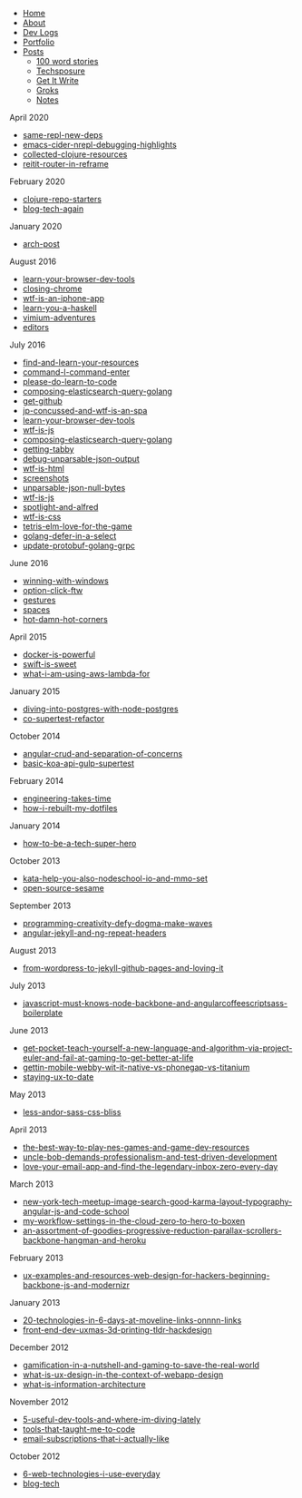 <!--- HELLO WORLD!!! 
  this page was GENERATED by some tasks.clj!
  so-mind-ya-bizniz. --->




* [Home](/)
* [About](/about.md)
* [Dev Logs](/devlogs/)
* [Portfolio](/portfolio/)
* [Posts](/posts/)
  * [100 word stories](/posts/100-worders/)
  * [Techsposure](/posts/techsposure/)
  * [Get It Write](/posts/getitwrite/)
  * [Groks](/posts/groks/)
  * [Notes](/posts/notes/)




April 2020


* [same-repl-new-deps](/posts/techsposure/2020-04-28-same-repl-new-deps.md)
* [emacs-cider-nrepl-debugging-highlights](/posts/techsposure/2020-04-27-emacs-cider-nrepl-debugging-highlights.md)
* [collected-clojure-resources](/posts/techsposure/2020-04-25-collected-clojure-resources.md)
* [reitit-router-in-reframe](/posts/techsposure/2020-04-23-reitit-router-in-reframe.md)


February 2020


* [clojure-repo-starters](/posts/techsposure/2020-02-21-clojure-repo-starters.md)
* [blog-tech-again](/posts/techsposure/2020-02-16-blog-tech-again.md)


January 2020


* [arch-post](/posts/techsposure/2020-01-25-arch-post.md)


August 2016


* [learn-your-browser-dev-tools](/posts/techsposure/2016-08-20-learn-your-browser-dev-tools.md)
* [closing-chrome](/posts/techsposure/2016-08-09-closing-chrome.md)
* [wtf-is-an-iphone-app](/posts/techsposure/2016-08-05-wtf-is-an-iphone-app.md)
* [learn-you-a-haskell](/posts/techsposure/2016-08-03-learn-you-a-haskell.md)
* [vimium-adventures](/posts/techsposure/2016-08-02-vimium-adventures.md)
* [editors](/posts/techsposure/2016-08-01-editors.md)


July 2016


* [find-and-learn-your-resources](/posts/techsposure/2016-07-29-find-and-learn-your-resources.md)
* [command-l-command-enter](/posts/techsposure/2016-07-26-command-l-command-enter.md)
* [please-do-learn-to-code](/posts/techsposure/2016-07-25-please-do-learn-to-code.md)
* [composing-elasticsearch-query-golang](/posts/techsposure/2016-07-24-composing-elasticsearch-query-golang.md)
* [get-github](/posts/techsposure/2016-07-24-get-github.md)
* [jp-concussed-and-wtf-is-an-spa](/posts/techsposure/2016-07-22-jp-concussed-and-wtf-is-an-spa.md)
* [learn-your-browser-dev-tools](/posts/techsposure/2016-07-20-learn-your-browser-dev-tools.md)
* [wtf-is-js](/posts/techsposure/2016-07-20-wtf-is-js.md)
* [composing-elasticsearch-query-golang](/posts/techsposure/2016-07-19-composing-elasticsearch-query-golang.md)
* [getting-tabby](/posts/techsposure/2016-07-19-getting-tabby.md)
* [debug-unparsable-json-output](/posts/techsposure/2016-07-18-debug-unparsable-json-output.md)
* [wtf-is-html](/posts/techsposure/2016-07-18-wtf-is-html.md)
* [screenshots](/posts/techsposure/2016-07-17-screenshots.md)
* [unparsable-json-null-bytes](/posts/techsposure/2016-07-17-unparsable-json-null-bytes.md)
* [wtf-is-js](/posts/techsposure/2016-07-17-wtf-is-js.md)
* [spotlight-and-alfred](/posts/techsposure/2016-07-15-spotlight-and-alfred.md)
* [wtf-is-css](/posts/techsposure/2016-07-15-wtf-is-css.md)
* [tetris-elm-love-for-the-game](/posts/techsposure/2016-07-11-tetris-elm-love-for-the-game.md)
* [golang-defer-in-a-select](/posts/techsposure/2016-07-09-golang-defer-in-a-select.md)
* [update-protobuf-golang-grpc](/posts/techsposure/2016-07-09-update-protobuf-golang-grpc.md)


June 2016


* [winning-with-windows](/posts/techsposure/2016-06-28-winning-with-windows.md)
* [option-click-ftw](/posts/techsposure/2016-06-21-option-click-ftw.md)
* [gestures](/posts/techsposure/2016-06-14-gestures.md)
* [spaces](/posts/techsposure/2016-06-14-spaces.md)
* [hot-damn-hot-corners](/posts/techsposure/2016-06-06-hot-damn-hot-corners.md)


April 2015


* [docker-is-powerful](/posts/techsposure/2015-04-20-docker-is-powerful.md)
* [swift-is-sweet](/posts/techsposure/2015-04-18-swift-is-sweet.md)
* [what-i-am-using-aws-lambda-for](/posts/techsposure/2015-04-16-what-i-am-using-aws-lambda-for.md)


January 2015


* [diving-into-postgres-with-node-postgres](/posts/techsposure/2015-01-03-diving-into-postgres-with-node-postgres.md)
* [co-supertest-refactor](/posts/techsposure/2015-01-02-co-supertest-refactor.md)


October 2014


* [angular-crud-and-separation-of-concerns](/posts/techsposure/2014-10-17-angular-crud-and-separation-of-concerns.md)
* [basic-koa-api-gulp-supertest](/posts/techsposure/2014-10-04-basic-koa-api-gulp-supertest.md)


February 2014


* [engineering-takes-time](/posts/techsposure/2014-02-28-engineering-takes-time.md)
* [how-i-rebuilt-my-dotfiles](/posts/techsposure/2014-02-09-how-i-rebuilt-my-dotfiles.md)


January 2014


* [how-to-be-a-tech-super-hero](/posts/techsposure/2014-01-26-how-to-be-a-tech-super-hero.md)


October 2013


* [kata-help-you-also-nodeschool-io-and-mmo-set](/posts/techsposure/2013-10-22-kata-help-you-also-nodeschool-io-and-mmo-set.md)
* [open-source-sesame](/posts/techsposure/2013-10-05-open-source-sesame.md)


September 2013


* [programming-creativity-defy-dogma-make-waves](/posts/techsposure/2013-09-21-programming-creativity-defy-dogma-make-waves.md)
* [angular-jekyll-and-ng-repeat-headers](/posts/techsposure/2013-09-10-angular-jekyll-and-ng-repeat-headers.md)


August 2013


* [from-wordpress-to-jekyll-github-pages-and-loving-it](/posts/techsposure/2013-08-25-from-wordpress-to-jekyll-github-pages-and-loving-it.md)


July 2013


* [javascript-must-knows-node-backbone-and-angularcoffeescriptsass-boilerplate](/posts/techsposure/2013-07-02-javascript-must-knows-node-backbone-and-angularcoffeescriptsass-boilerplate.md)


June 2013


* [get-pocket-teach-yourself-a-new-language-and-algorithm-via-project-euler-and-fail-at-gaming-to-get-better-at-life](/posts/techsposure/2013-06-28-get-pocket-teach-yourself-a-new-language-and-algorithm-via-project-euler-and-fail-at-gaming-to-get-better-at-life.md)
* [gettin-mobile-webby-wit-it-native-vs-phonegap-vs-titanium](/posts/techsposure/2013-06-21-gettin-mobile-webby-wit-it-native-vs-phonegap-vs-titanium.md)
* [staying-ux-to-date](/posts/techsposure/2013-06-16-staying-ux-to-date.md)


May 2013


* [less-andor-sass-css-bliss](/posts/techsposure/2013-05-11-less-andor-sass-css-bliss.md)


April 2013


* [the-best-way-to-play-nes-games-and-game-dev-resources](/posts/techsposure/2013-04-17-the-best-way-to-play-nes-games-and-game-dev-resources.md)
* [uncle-bob-demands-professionalism-and-test-driven-development](/posts/techsposure/2013-04-13-uncle-bob-demands-professionalism-and-test-driven-development.md)
* [love-your-email-app-and-find-the-legendary-inbox-zero-every-day](/posts/techsposure/2013-04-03-love-your-email-app-and-find-the-legendary-inbox-zero-every-day.md)


March 2013


* [new-york-tech-meetup-image-search-good-karma-layout-typography-angular-js-and-code-school](/posts/techsposure/2013-03-25-new-york-tech-meetup-image-search-good-karma-layout-typography-angular-js-and-code-school.md)
* [my-workflow-settings-in-the-cloud-zero-to-hero-to-boxen](/posts/techsposure/2013-03-17-my-workflow-settings-in-the-cloud-zero-to-hero-to-boxen.md)
* [an-assortment-of-goodies-progressive-reduction-parallax-scrollers-backbone-hangman-and-heroku](/posts/techsposure/2013-03-03-an-assortment-of-goodies-progressive-reduction-parallax-scrollers-backbone-hangman-and-heroku.md)


February 2013


* [ux-examples-and-resources-web-design-for-hackers-beginning-backbone-js-and-modernizr](/posts/techsposure/2013-02-15-ux-examples-and-resources-web-design-for-hackers-beginning-backbone-js-and-modernizr.md)


January 2013


* [20-technologies-in-6-days-at-moveline-links-onnnn-links](/posts/techsposure/2013-01-29-20-technologies-in-6-days-at-moveline-links-onnnn-links.md)
* [front-end-dev-uxmas-3d-printing-tldr-hackdesign](/posts/techsposure/2013-01-16-front-end-dev-uxmas-3d-printing-tldr-hackdesign.md)


December 2012


* [gamification-in-a-nutshell-and-gaming-to-save-the-real-world](/posts/techsposure/2012-12-29-gamification-in-a-nutshell-and-gaming-to-save-the-real-world.md)
* [what-is-ux-design-in-the-context-of-webapp-design](/posts/techsposure/2012-12-15-what-is-ux-design-in-the-context-of-webapp-design.md)
* [what-is-information-architecture](/posts/techsposure/2012-12-09-what-is-information-architecture.md)


November 2012


* [5-useful-dev-tools-and-where-im-diving-lately](/posts/techsposure/2012-11-27-5-useful-dev-tools-and-where-im-diving-lately.md)
* [tools-that-taught-me-to-code](/posts/techsposure/2012-11-10-tools-that-taught-me-to-code.md)
* [email-subscriptions-that-i-actually-like](/posts/techsposure/2012-11-03-email-subscriptions-that-i-actually-like.md)


October 2012


* [6-web-technologies-i-use-everyday](/posts/techsposure/2012-10-26-6-web-technologies-i-use-everyday.md)
* [blog-tech](/posts/techsposure/2012-10-20-blog-tech.md)